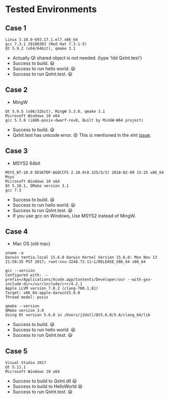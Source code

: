 # Tested Environments

## Case 1

```
Linux 3.10.0-693.17.1.el7.x86_64
gcc 7.3.1 20180303 (Red Hat 7.3.1-5)
Qt 5.9.2 (x64/64bit), qmake 3.1 
```

- Actually Qt shared object is not needed. (type 'ldd Qxlnt.test')
- Success to build. :smiley:
- Success to run hello world. :smiley:
- Success to run Qxlnt.test. :smiley:

## Case 2
- MingW

```
Qt 5.9.5 (x86/32bit), MingW 5.3.0, qmake 3.1
Microsoft Windows 10 x64
gcc 5.3.0 (i686-posix-dwarf-rev0, Built by MinGW-W64 project)
```

- Success to build. :smiley:
- Qxlnt.test has unicode error. :rage: This is mentioned in the xlnt [issue](https://github.com/tfussell/xlnt/issues/251).

## Case 3
- MSYS2 64bit

```
MSYS_NT-10.0 DESKTOP-AGOCCFS 2.10.0(0.325/5/3) 2018-02-09 15:25 x86_64 Msys
Microsoft Windows 10 x64
Qt 5.10.1, QMake version 3.1
gcc 7.3
```

- Success to build. :smiley:
- Success to run hello world. :smiley:
- Success to run Qxlnt.test. :smiley:
- If you use gcc on Windows, Use MSYS2 instead of MingW. 

## Case 4
- Mac OS (old mac)

```
uname -a
Darwin tentia.local 15.6.0 Darwin Kernel Version 15.6.0: Mon Nov 13 21:58:35 PST 2017; root:xnu-3248.72.11~1/RELEASE_X86_64 x86_64

gcc --version
Configured with: --prefix=/Applications/Xcode.app/Contents/Developer/usr --with-gxx-include-dir=/usr/include/c++/4.2.1
Apple LLVM version 7.0.2 (clang-700.1.81)
Target: x86_64-apple-darwin15.6.0
Thread model: posix

qmake --version
QMake version 3.0
Using Qt version 5.6.0 in /Users/j2doll/Qt5.6.0/5.6/clang_64/lib
```

- Success to build. :smiley:
- Success to run hello world. :smiley:
- Success to run Qxlnt.test. :smiley:

## Case 5

```
Visual Studio 2017
Qt 5.11.1
Microsoft Windows 10 x64
```

- Success to build to Qxlnt.dll :smiley:
- Success to build to HelloWorld :smiley:
- Success to run Qxlnt.test. :smiley:

